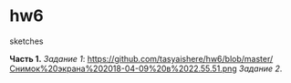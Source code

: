 # hw6
sketches


__Часть 1.__
_Задание 1_: https://github.com/tasyaishere/hw6/blob/master/Снимок%20экрана%202018-04-09%20в%2022.55.51.png 
_Задание 2_.
